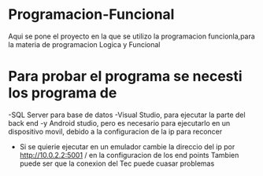 # Programacion-Funcional
Aqui se pone el proyecto en la que se utilizo la programacion funcionla,para la materia de programacion Logica y Funcional


# Para probar el programa se necesti los programa de

-SQL Server para base de datos
-Visual Studio, para ejecutar la parte del back end
-y Android studio, pero es necesario para ejecutarlo en un dispositivo movil, debido a la configuracion de la ip para reconcer 
- Si se quierie ejecutar en un emulador cambie la direccio del ip por http://10.0.2.2:5001 / en la configuracion de los end points
Tambien puede ser que la conexion del Tec puede cuasar problemas 
